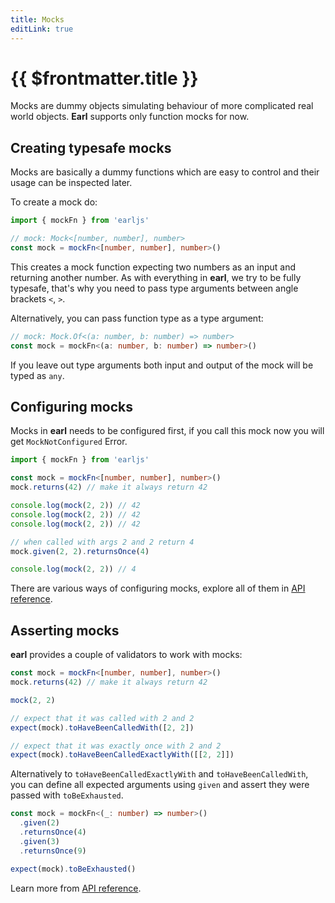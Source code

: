 ```yaml
---
title: Mocks
editLink: true
---
```


# {{ $frontmatter.title }}

Mocks are dummy objects simulating behaviour of more complicated real world
objects. **Earl** supports only function mocks for now.

## Creating typesafe mocks

Mocks are basically a dummy functions which are easy to control and their usage
can be inspected later.

To create a mock do:

```typescript
import { mockFn } from 'earljs'

// mock: Mock<[number, number], number>
const mock = mockFn<[number, number], number>()
```

This creates a mock function expecting two numbers as an input and returning
another number. As with everything in **earl**, we try to be fully typesafe,
that's why you need to pass type arguments between angle brackets `<`, `>`.

Alternatively, you can pass function type as a type argument:

```typescript
// mock: Mock.Of<(a: number, b: number) => number>
const mock = mockFn<(a: number, b: number) => number>()
```

If you leave out type arguments both input and output of the mock will be typed
as `any`.

## Configuring mocks

Mocks in **earl** needs to be configured first, if you call this mock now you
will get `MockNotConfigured` Error.

```typescript
import { mockFn } from 'earljs'

const mock = mockFn<[number, number], number>()
mock.returns(42) // make it always return 42

console.log(mock(2, 2)) // 42
console.log(mock(2, 2)) // 42
console.log(mock(2, 2)) // 42

// when called with args 2 and 2 return 4
mock.given(2, 2).returnsOnce(4)

console.log(mock(2, 2)) // 4
```

There are various ways of configuring mocks, explore all of them in
[API reference](/api/api-reference#mocks).

## Asserting mocks

**earl** provides a couple of validators to work with mocks:

```typescript
const mock = mockFn<[number, number], number>()
mock.returns(42) // make it always return 42

mock(2, 2)

// expect that it was called with 2 and 2
expect(mock).toHaveBeenCalledWith([2, 2])

// expect that it was exactly once with 2 and 2
expect(mock).toHaveBeenCalledExactlyWith([[2, 2]])
```

Alternatively to `toHaveBeenCalledExactlyWith` and `toHaveBeenCalledWith`, you
can define all expected arguments using `given` and assert they were passed with
`toBeExhausted`.

```ts
const mock = mockFn<(_: number) => number>()
  .given(2)
  .returnsOnce(4)
  .given(3)
  .returnsOnce(9)

expect(mock).toBeExhausted()
```

Learn more from [API reference](/api/api-reference#mocks).
